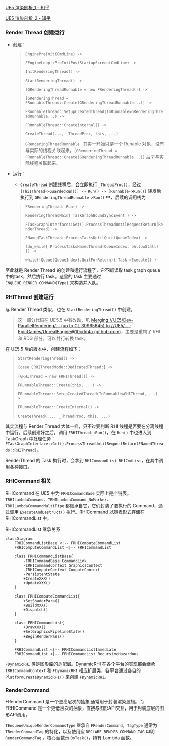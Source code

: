 [UE5 渲染剖析_1 - 知乎](https://zhuanlan.zhihu.com/p/718861699)

[UE5 渲染剖析_2 - 知乎](https://zhuanlan.zhihu.com/p/721311258)





### Render Thread 创建运行

- 创建：

  > `EnginePreInit(CmdLine) ->`
  >
  > `FEngineLoop::PreInitPostStartupScreen(CmdLine) -> `
  >
  > `InitRenderingThread() -> `
  >
  > `StartRenderingThread() -> `
  >
  > `[GRenderingThreadRunnable = new FRenderingThread()] -> `
  >
  > `[GRenderingThread = FRunnableThread::Create(GRenderingThreadRunnable...)] -> `
  >
  > `FRunnableThread::SetupCreatedThread(InRunnable=GRenderingThreadRunnable...) -> `
  >
  > `FRunnableThread::CreateInternal() -> `
  >
  > `CreateThread(..., _ThreadProc, this, ...)`
  >
  > 
  >
  > `GRenderingThreadRunnable ` 其实一开始只是一个 Runable 对象，没有与实际的线程关联起来，`[GRenderingThread = FRunnableThread::Create(GRenderingThreadRunnable...)]` 后才与实际线程关联起来。

- 运行：

  - `CreateThread` 创建线程后，会立即执行 `_ThreadProc()`，经过 `[ThisThread->GuardedRun()] -> Run() -> [Runnable->Run()]` 转发后执行到 `GRenderingThreadRunnable->Run()` 中，后续的调用栈为

  > `FRenderingThread::Run() -> `
  >
  > `RenderingThreadMain( TaskGraphBoundSyncEvent ) -> `
  >
  > `FTaskGraphInterface::Get().ProcessThreadUntilRequestReturn(RenderThread) -> `
  >
  > `FNamedTaskThread::ProcessTasksUntilQuit(QueueIndex) -> `
  >
  > `[do_while{ ProcessTasksNamedThread(QueueIndex, bAllowStall) }] ->`
  >
  > `while(!Queue(QueueIndex).QuitForReturn){ Task->Execute() }`

至此就是 Render Thread 的创建和运行流程了，它不断读取 task graph queue 中的task，然后执行 task。这里的 task 主要通过 `ENQUEUE_RENDER_COMMAND(Type)` 来构造并入队。

### RHIThread 创建运行

与 Render Thread 类似，也在 `StartRenderingThread()` 中创建。

> 这一部分代码在 UE5.5 中有改动，见 [Merging //UE5/Dev-ParallelRendering/... (up to CL 30965645) to //UE5/… · EpicGames/UnrealEngine@10cdd4a (github.com)](https://github.com/EpicGames/UnrealEngine/commit/10cdd4a111829b1ec04738249b25dcf929955126)，主要是重构了 RHI 和 RDG 部分，可以并行转换 task。

在 UE5.5 后的版本中，创建流程如下：

> `StartRenderingThread() ->`
>
> `[case ERHIThreadMode::DedicatedThread:] ->`
>
> `[GRHIThread = new FRHIThread()] ->`
>
> `FRunnableThread::Create(this, ...) ->`
>
> `FRunnableThread::SetupCreatedThread(InRunnable=GHIThread, ...) ->`
>
> `FRunnableThread::CreateInternal() -> `
>
> `CreateThread(..., _ThreadProc, this, ...)`

其实流程与 Render Thread 大体一样，只不过要判断 RHI 线程是否要在分离线程中运行。后续创建好之后，调用 `FRHIThread::Run()`，在 `Run()` 中也进入到 TaskGraph 中处理任务：`FTaskGraphInterface::Get().ProcessThreadUntilRequestReturn(ENamedThreads::RHIThread)`。

RenderThread 的 Task 执行时，会拿到 `RHICommandList RHICmdList`，在其中调用各种接口。



### RHICommand 相关

RHICommand 在 UE5 中为 `FRHICommandBase` 实际上是个链表。`TRHILambdaCommand`、`TRHILambdaCommand_NoMarker`、`TRHILambdaCommandMultiPipe` 都继承自它，它们封装了要执行的 Command，通过调用 `ExecuteAndDestruct()` 执行。RHICommand 以链表形式存储在 RHICommandList 中。

RHICommandList 继承关系

```mermaid
classDiagram
	FRHICommandListBase <|-- FRHIComputeCommandList
	FRHIComputeCommandList <|-- FRHICommandList

	class FRHICommandListBase{
		-FRHICommandBase CommandLink
		-IRHICommandContext GraphicsContext
		-IRHIComputeContext ComputeContext
		-PersistentState
		+CreateXXX()
		+UpdateXXX()
	}

	class FRHIComputeCommandList{
		+SetShaderPara()
		+BuildXXX()
		+Dispatch()
	}

	class FRHICommandList{
		+DrawXXX()
		+SetGraphicsPipelineState()
		+BeginRenderPass()
	}
	
	FRHICommandList <|-- FRHICommandListImmediate
	FRHICommandList <|-- FRHICommandList_RecursiveHazardous
```

`FDynamicRHI` 类是图形库的适配层。DynamicRHI 在各个平台的实现都会继承 `IRHICommandContext` 和 `FDynamicRHI` 相应扩展类，各平台通过各自的 `PlatformCreateDynamicRHI()` 来创建 `FDynamicRHI`。

### RenderCommand

FRenderCommand 是一个更高层次的抽象,通常用于封装渲染逻辑。而FRHICommand 是一个更低层次的抽象，直接与图形API交互，用于封装底层的图形API调用。

`TEnqueueUniqueRenderCommandType` 继承自 `FRenderCommand`，`TagType` 通常为 `TRenderCommandTag` 的特化，以及使用宏 `DECLARE_RENDER_COMMAND_TAG` 申明 `RenderCommandTag` 。核心函数示 `DoTask()`，持有 Lambda 函数。